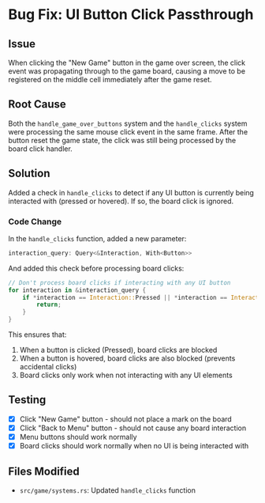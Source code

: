 # Bug Fix: UI Button Click Passthrough

## Issue
When clicking the "New Game" button in the game over screen, the click event was propagating through to the game board, causing a move to be registered on the middle cell immediately after the game reset.

## Root Cause
Both the `handle_game_over_buttons` system and the `handle_clicks` system were processing the same mouse click event in the same frame. After the button reset the game state, the click was still being processed by the board click handler.

## Solution
Added a check in `handle_clicks` to detect if any UI button is currently being interacted with (pressed or hovered). If so, the board click is ignored.

### Code Change
In the `handle_clicks` function, added a new parameter:
```rust
interaction_query: Query<&Interaction, With<Button>>
```

And added this check before processing board clicks:
```rust
// Don't process board clicks if interacting with any UI button
for interaction in &interaction_query {
    if *interaction == Interaction::Pressed || *interaction == Interaction::Hovered {
        return;
    }
}
```

This ensures that:
1. When a button is clicked (Pressed), board clicks are blocked
2. When a button is hovered, board clicks are also blocked (prevents accidental clicks)
3. Board clicks only work when not interacting with any UI elements

## Testing
- [x] Click "New Game" button - should not place a mark on the board
- [x] Click "Back to Menu" button - should not cause any board interaction
- [x] Menu buttons should work normally
- [x] Board clicks should work normally when no UI is being interacted with

## Files Modified
- `src/game/systems.rs`: Updated `handle_clicks` function

